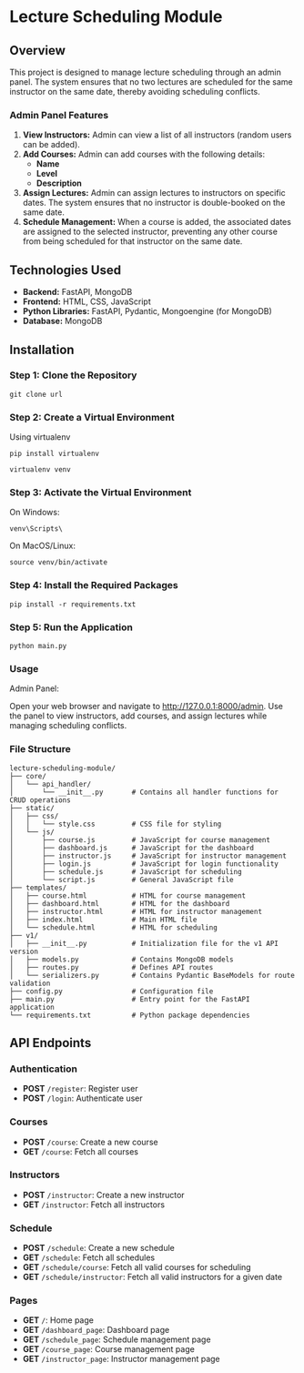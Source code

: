# Lecture Scheduling Module

## Overview

This project is designed to manage lecture scheduling through an admin panel. The system ensures that no two lectures are scheduled for the same instructor on the same date, thereby avoiding scheduling conflicts. 

### Admin Panel Features

1. **View Instructors:** Admin can view a list of all instructors (random users can be added).
2. **Add Courses:** Admin can add courses with the following details:
   - **Name**
   - **Level**
   - **Description**
3. **Assign Lectures:** Admin can assign lectures to instructors on specific dates. The system ensures that no instructor is double-booked on the same date.
4. **Schedule Management:** When a course is added, the associated dates are assigned to the selected instructor, preventing any other course from being scheduled for that instructor on the same date.

## Technologies Used

- **Backend:** FastAPI, MongoDB
- **Frontend:** HTML, CSS, JavaScript
- **Python Libraries:** FastAPI, Pydantic, Mongoengine (for MongoDB)
- **Database:** MongoDB

## Installation

### Step 1: Clone the Repository

```plaintext 
git clone url
```

### Step 2: Create a Virtual Environment
Using virtualenv


```plaintext 
pip install virtualenv
```


```plaintext 
virtualenv venv
```

### Step 3: Activate the Virtual Environment
On Windows:


```plaintext 
venv\Scripts\
```


On MacOS/Linux:


```plaintext
source venv/bin/activate
```

### Step 4: Install the Required Packages
```plaintext 
pip install -r requirements.txt
```
### Step 5: Run the Application
```
python main.py
```
### Usage
Admin Panel:

Open your web browser and navigate to http://127.0.0.1:8000/admin.
Use the panel to view instructors, add courses, and assign lectures while managing scheduling conflicts.

### File Structure
```plaintext
lecture-scheduling-module/
├── core/
│   └── api_handler/
│       └── __init__.py       # Contains all handler functions for CRUD operations
├── static/
│   ├── css/
│   │   └── style.css         # CSS file for styling
│   └── js/
│       ├── course.js         # JavaScript for course management
│       ├── dashboard.js      # JavaScript for the dashboard
│       ├── instructor.js     # JavaScript for instructor management
│       ├── login.js          # JavaScript for login functionality
│       ├── schedule.js       # JavaScript for scheduling
│       └── script.js         # General JavaScript file
├── templates/
│   ├── course.html           # HTML for course management
│   ├── dashboard.html        # HTML for the dashboard
│   ├── instructor.html       # HTML for instructor management
│   ├── index.html            # Main HTML file
│   └── schedule.html         # HTML for scheduling
├── v1/
│   ├── __init__.py           # Initialization file for the v1 API version
│   ├── models.py             # Contains MongoDB models
│   ├── routes.py             # Defines API routes
│   └── serializers.py        # Contains Pydantic BaseModels for route validation
├── config.py                 # Configuration file
├── main.py                   # Entry point for the FastAPI application
└── requirements.txt          # Python package dependencies
```
## API Endpoints

### Authentication
- **POST** `/register`: Register user
- **POST** `/login`: Authenticate user

### Courses
- **POST** `/course`: Create a new course
- **GET** `/course`: Fetch all courses

### Instructors
- **POST** `/instructor`: Create a new instructor
- **GET** `/instructor`: Fetch all instructors

### Schedule
- **POST** `/schedule`: Create a new schedule
- **GET** `/schedule`: Fetch all schedules
- **GET** `/schedule/course`: Fetch all valid courses for scheduling
- **GET** `/schedule/instructor`: Fetch all valid instructors for a given date

### Pages
- **GET** `/`: Home page
- **GET** `/dashboard_page`: Dashboard page
- **GET** `/schedule_page`: Schedule management page
- **GET** `/course_page`: Course management page
- **GET** `/instructor_page`: Instructor management page
